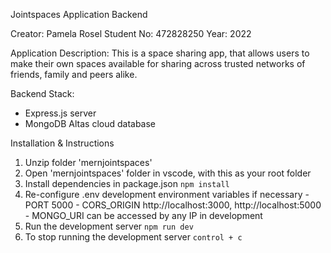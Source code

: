 Jointspaces Application Backend

Creator: Pamela Rosel 
Student No: 472828250
Year: 2022

Application Description: 
This is a space sharing app, that allows users to make their own spaces available for sharing across trusted networks of friends, family and peers alike. 

Backend Stack: 
- Express.js server
- MongoDB Altas cloud database

Installation & Instructions 
1. Unzip folder 'mernjointspaces'
2. Open 'mernjointspaces' folder in vscode, with this as your root folder
3. Install dependencies in package.json `npm install` 
4. Re-configure .env development environment variables if necessary
        - PORT 5000
        - CORS_ORIGIN http://localhost:3000, http://localhost:5000
        - MONGO_URI can be accessed by any IP in development 
5. Run the development server `npm run dev`
6. To stop running the development server `control + c`


